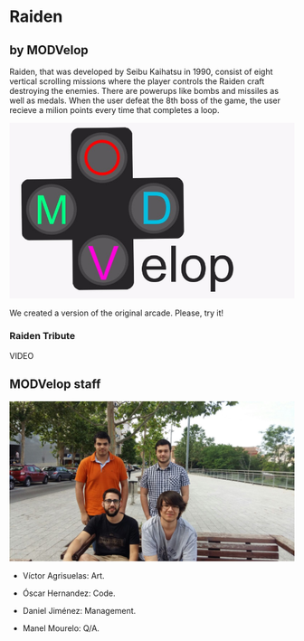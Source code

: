# Raiden
## by MODVelop
 

Raiden, that was developed by Seibu Kaihatsu in 1990, consist of eight vertical scrolling missions where the player controls the Raiden craft destroying the enemies. There are powerups like bombs and missiles as well as medals. When the user defeat the 8th boss of the game, the user recieve a milion points every time that completes a loop.

![MODVelop logo](https://github.com/MODVelop/MODVelop.github.io/blob/master/MODVelop%20logo.png)
 
We created a version of the original arcade. Please, try it!
 
### Raiden Tribute
VIDEO
 
## MODVelop staff
 
![Foto grupo](https://github.com/MODVelop/MODVelop.github.io/blob/master/Foto%20grupo.jpg)
 
- Víctor Agrisuelas: Art.
 
- Óscar Hernandez: Code.
 
- Daniel Jiménez: Management.
 
- Manel Mourelo: Q/A.
 
 
